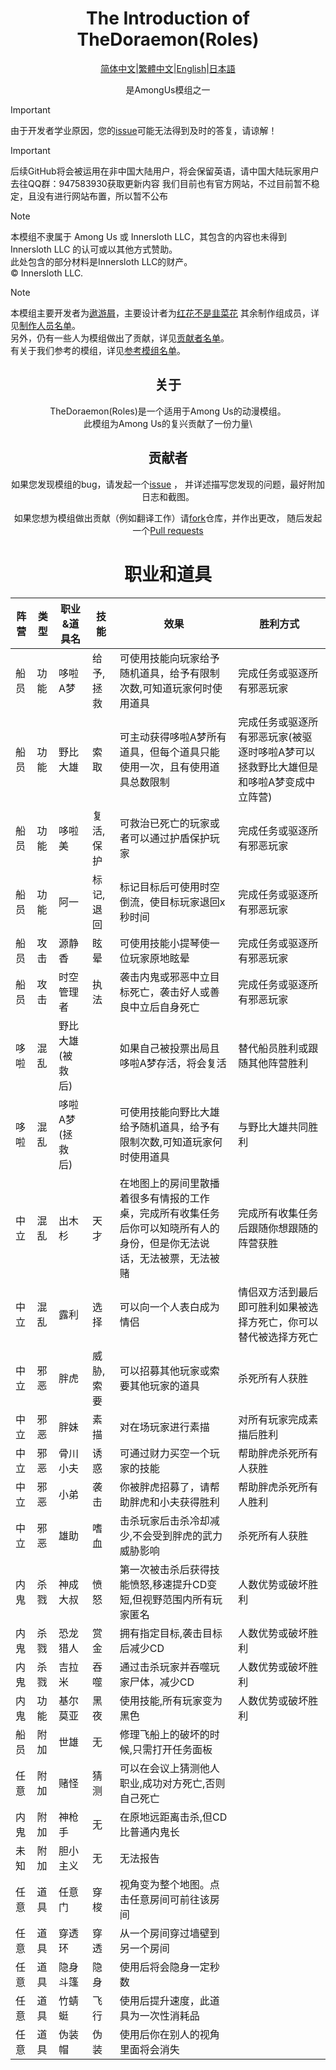 <div align="center">

# The Introduction of TheDoraemon(Roles)

[简体中文](README.md)|[繁體中文](README_TC.md)|[English](README_EN.md)|[日本語](README_JP.md)

是AmongUs模组之一

</div>

> [!important]
> 由于开发者学业原因，您的[issue](https://github.com/Aoyouxie/TheDoraemon/issues)可能无法得到及时的答复，请谅解！

> [!important]
> 后续GitHub将会被运用在非中国大陆用户，将会保留英语，请中国大陆玩家用户去往QQ群：947583930获取更新内容
> 我们目前也有官方网站，不过目前暂不稳定，且没有进行网站布置，所以暂不公布

> [!note]
> 本模组不隶属于 Among Us 或 Innersloth LLC，其包含的内容也未得到 Innersloth LLC 的认可或以其他方式赞助。\
> 此处包含的部分材料是Innersloth LLC的财产。\
> © Innersloth LLC.

> [!note]
> 本模组主要开发者为[遨游屑](https://github.com/Aoyouxie)，主要设计者为[红花不是韭菜花](https://github.com/Red-flower114514)
> 其余制作组成员，详见[制作人员名单](creators.md)。\
> 另外，仍有一些人为模组做出了贡献，详见[贡献者名单](helper.md)。\
> 有关于我们参考的模组，详见[参考模组名单](contributor.md)。

<div align="center">

## 关于

TheDoraemon(Roles)是一个适用于Among Us的动漫模组。\
此模组为Among Us的复兴贡献了一份力量\


## 贡献者



  如果您发现模组的bug，请发起一个[issue](https://github.com/Aoyouxie/TheDoraemon/issues) ，
  并详述描写您发现的问题，最好附加日志和截图。

  如果您想为模组做出贡献（例如翻译工作）请[fork](https://github.com/Aoyouxie/TheDoraemon/fork)仓库，并作出更改，
  随后发起一个[Pull requests](https://github.com/Aoyouxie/TheDoraemon/pulls)




# 职业和道具

</div>

阵营|类型|职业&道具名|技能|效果|胜利方式|
----|----|------|----|----|--------|
船员|功能|哆啦A梦|给予,拯救|可使用技能向玩家给予随机道具，给予有限制次数,可知道玩家何时使用道具|完成任务或驱逐所有邪恶玩家|
船员|功能|野比大雄|索取|可主动获得哆啦A梦所有道具，但每个道具只能使用一次，且有使用道具总数限制|完成任务或驱逐所有邪恶玩家(被驱逐时哆啦A梦可以拯救野比大雄但是和哆啦A梦变成中立阵营)|
船员|功能|哆啦美|复活,保护|可救治已死亡的玩家或者可以通过护盾保护玩家|完成任务或驱逐所有邪恶玩家|
船员|功能|阿一|标记,退回|标记目标后可使用时空倒流，使目标玩家退回x秒时间|完成任务或驱逐所有邪恶玩家|
船员|攻击|源静香|眩晕|可使用技能小提琴使一位玩家原地眩晕|完成任务或驱逐所有邪恶玩家|
船员|攻击|时空管理者|执法|袭击内鬼或邪恶中立目标死亡，袭击好人或善良中立后自身死亡|完成任务或驱逐所有邪恶玩家|
哆啦|混乱|野比大雄(被救后)||如果自己被投票出局且哆啦A梦存活，将会复活|替代船员胜利或跟随其他阵营胜利|
哆啦|混乱|哆啦A梦(拯救后)||可使用技能向野比大雄给予随机道具，给予有限制次数,可知道玩家何时使用道具|与野比大雄共同胜利|
中立|混乱|出木杉|天才|在地图上的房间里散播着很多有情报的工作桌，完成所有收集任务后你可以知晓所有人的身份，但是你无法说话，无法被票，无法被赌|完成所有收集任务后跟随你想跟随的阵营获胜|
中立|混乱|露利|选择|可以向一个人表白成为情侣|情侣双方活到最后即可胜利如果被选择方死亡，你可以替代被选择方死亡|
中立|邪恶|胖虎|威胁,索要|可以招募其他玩家或索要其他玩家的道具|杀死所有人获胜|
中立|邪恶|胖妹|素描|对在场玩家进行素描|对所有玩家完成素描后胜利|
中立|邪恶|骨川小夫|诱惑|可通过财力买空一个玩家的技能|帮助胖虎杀死所有人获胜|
中立|邪恶|小弟|袭击|你被胖虎招募了，请帮助胖虎和小夫获得胜利|帮助胖虎杀死所有人胜利|
中立|邪恶|雄助|嗜血|击杀玩家后击杀冷却减少,不会受到胖虎的武力威胁影响|杀死所有人获胜|
内鬼|杀戮|神成大叔|愤怒|第一次被击杀后获得技能愤怒,移速提升CD变短,但视野范围内所有玩家匿名|人数优势或破坏胜利|
内鬼|杀戮|恐龙猎人|赏金|拥有指定目标,袭击目标后减少CD|人数优势或破坏胜利|
内鬼|杀戮|吉拉米|吞噬|通过击杀玩家并吞噬玩家尸体，减少CD|人数优势或破坏胜利|
内鬼|功能|基尔莫亚|黑夜|使用技能,所有玩家变为黑色|人数优势或破坏胜利|
船员|附加|世雄|无|修理飞船上的破坏的时候,只需打开任务面板|
任意|附加|赌怪|猜测|可以在会议上猜测他人职业,成功对方死亡,否则自己死亡|
内鬼|附加|神枪手|无|在原地远距离击杀,但CD比普通内鬼长|
未知|附加|胆小主义|无|无法报告|
任意|道具|任意门|穿梭|视角变为整个地图。点击任意房间可前往该房间|
任意|道具|穿透环|穿透|从一个房间穿过墙壁到另一个房间|
任意|道具|隐身斗篷|隐身|使用后将会隐身一定秒数|
任意|道具|竹蜻蜓|飞行|使用后提升速度，此道具为一次性消耗品|
任意|道具|伪装帽|伪装|使用后你在别人的视角里面将会消失



















